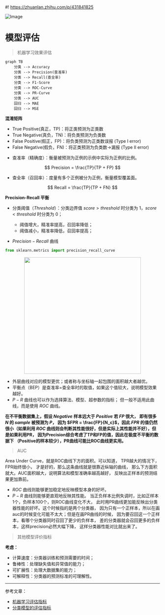 #! https://zhuanlan.zhihu.com/p/431841825

![Image](https://pic4.zhimg.com/80/v2-10aa5251d7c542b4ce648e9d1254e4ce.jpg)

# 模型评估

> 机器学习效果评估

```mermaid
graph TB
    分类 --> Accuracy
    分类 --> Precision(查准率)
    分类 --> Recall(查全率)
    分类 --> F1-Score
    分类 --> ROC-Curve
    分类 --> PR-Curve
    分类 --> AUC
    回归 --> MAE
    回归 --> MSE
```

**混淆矩阵**

- True Positive(真正，TP)：将正类预测为正类数
- True Negative(真负，TN)：将负类预测为负类数
- False Positive(假正，FP)：将负类预测为正类数误报 (Type I error)
- False Negative(假负，FN)：将正类预测为负类数→漏报 (Type II error)

> 

- 查准率（精确度）：衡量被预测为正例的示例中实际为正例的比例。

$$
Precision = \frac{TP}{TP + FP}
$$

- 查全率（召回率）：度量有多个正例被分为正例，衡量模型覆盖面。

$$
Recall = \frac{TP}{TP + FN}
$$

**Precision-Recall 平衡**

- 分类阈值（$Threshold$）：分类边界值 $score > threshold$ 时分类为 $1$，$score < threshold$ 时分类为 $0$；
    - 阈值增大，精准率提高，召回率降低；
    - 阈值减小，精准率降低，召回率提高；

- $Precision-Recall$ 曲线

```python
from sklearn.metrics import precision_recall_curve
```

<center>
<img src="https://pic4.zhimg.com/80/v2-23eb71a9320b1655349e037503abc4af.png" width="380px">
</center>

- 外层曲线对应的模型更优；或者称与坐标轴一起包围的面积越大者越优。
- 平衡点（BEP）是查准率=查全率时的取值，如果这个值较大，说明模型效果越好。
- $P - R$ 曲线也可以作为选择算法、模型、超参数的指标；
但一般不适用此曲线，而是使用 $ROC$ 曲线。

**在不平衡数据集上，假设 $Negative$ 样本远大于 $Positive$ 若 $FP$ 很大，
即有很多 $N$ 的 $sample$ 被预测为 $P$，
因为 $FPR = \frac{FP}{N_c}$，因此 $FPR$ 的值仍然很小（如果利用 $ROC$ 
曲线则会判断其性能很好，但是实际上其性能并不好），但是如果利用PR，
因为Precision综合考虑了TP和FP的值，因此在极度不平衡的数据下
（Positive的样本较少），PR曲线可能比ROC曲线更实用。**

> AUC 

Area Under Curve，就是ROC曲线下方的面积。可以知道，
TPR越大的情况下，FPR始终很小，
才是好的，那么这条曲线就是很靠近纵轴的曲线，
那么下方面积就大。AUC面积越大，说明算法和模型准确率越高越好，
反映出正样本的预测结果更加靠前。

- $ROC$ 曲线则能够更加稳定地反映模型本身的好坏。
- $P-R$ 曲线则能够更直观地反映其性能。
当正负样本比例失调时，比如正样本1个，负样本100个，则ROC曲线变化不大，
此时用PR曲线更加能反映出分类器性能的好坏。这个时候指的是两个分类器，
因为只有一个正样本，所以在画auc的时候变化可能不太大；但是在画PR曲线的时候，
因为要召回这一个正样本，看哪个分类器同时召回了更少的负样本，
差的分类器就会召回更多的负样本，这样precision必然大幅下降，
这样分类器性能对比就出来了。

> 其他模型评价指标

**考虑：**
- 计算速度：分类器训练和预测需要的时间；
- 鲁棒性：处理缺失值和异常值的能力；
- 可扩展性：处理大数据集的能力；
- 可解释性：分类器的预测标准的可理解性。

----
参考文章：

- [机器学习评估指标](https://blog.csdn.net/quiet_girl/article/details/70830796)
- [分类模型的评估指标](https://blog.csdn.net/yeler082/article/details/80279941)
